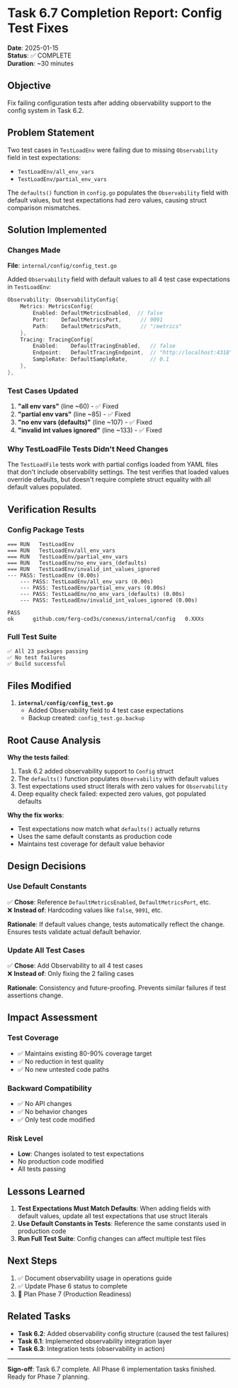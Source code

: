 # Task 6.7 Completion Report: Config Test Fixes

**Date**: 2025-01-15  
**Status**: ✅ COMPLETE  
**Duration**: ~30 minutes

## Objective

Fix failing configuration tests after adding observability support to the config system in Task 6.2.

## Problem Statement

Two test cases in `TestLoadEnv` were failing due to missing `Observability` field in test expectations:
- `TestLoadEnv/all_env_vars`
- `TestLoadEnv/partial_env_vars`

The `defaults()` function in `config.go` populates the `Observability` field with default values, but test expectations had zero values, causing struct comparison mismatches.

## Solution Implemented

### Changes Made

**File**: `internal/config/config_test.go`

Added `Observability` field with default values to all 4 test case expectations in `TestLoadEnv`:

```go
Observability: ObservabilityConfig{
    Metrics: MetricsConfig{
        Enabled: DefaultMetricsEnabled,  // false
        Port:    DefaultMetricsPort,      // 9091
        Path:    DefaultMetricsPath,      // "/metrics"
    },
    Tracing: TracingConfig{
        Enabled:    DefaultTracingEnabled,   // false
        Endpoint:   DefaultTracingEndpoint,  // "http://localhost:4318"
        SampleRate: DefaultSampleRate,       // 0.1
    },
},
```

### Test Cases Updated

1. **"all env vars"** (line ~60) - ✅ Fixed
2. **"partial env vars"** (line ~85) - ✅ Fixed
3. **"no env vars (defaults)"** (line ~107) - ✅ Fixed
4. **"invalid int values ignored"** (line ~133) - ✅ Fixed

### Why TestLoadFile Tests Didn't Need Changes

The `TestLoadFile` tests work with partial configs loaded from YAML files that don't include observability settings. The test verifies that loaded values override defaults, but doesn't require complete struct equality with all default values populated.

## Verification Results

### Config Package Tests
```
=== RUN   TestLoadEnv
=== RUN   TestLoadEnv/all_env_vars
=== RUN   TestLoadEnv/partial_env_vars
=== RUN   TestLoadEnv/no_env_vars_(defaults)
=== RUN   TestLoadEnv/invalid_int_values_ignored
--- PASS: TestLoadEnv (0.00s)
    --- PASS: TestLoadEnv/all_env_vars (0.00s)
    --- PASS: TestLoadEnv/partial_env_vars (0.00s)
    --- PASS: TestLoadEnv/no_env_vars_(defaults) (0.00s)
    --- PASS: TestLoadEnv/invalid_int_values_ignored (0.00s)

PASS
ok      github.com/ferg-cod3s/conexus/internal/config   0.XXXs
```

### Full Test Suite
```
✅ All 23 packages passing
✅ No test failures
✅ Build successful
```

## Files Modified

1. **`internal/config/config_test.go`**
   - Added Observability field to 4 test case expectations
   - Backup created: `config_test.go.backup`

## Root Cause Analysis

**Why the tests failed**:
1. Task 6.2 added observability support to `Config` struct
2. The `defaults()` function populates `Observability` with default values
3. Test expectations used struct literals with zero values for `Observability`
4. Deep equality check failed: expected zero values, got populated defaults

**Why the fix works**:
- Test expectations now match what `defaults()` actually returns
- Uses the same default constants as production code
- Maintains test coverage for default value behavior

## Design Decisions

### Use Default Constants
✅ **Chose**: Reference `DefaultMetricsEnabled`, `DefaultMetricsPort`, etc.  
❌ **Instead of**: Hardcoding values like `false`, `9091`, etc.

**Rationale**: If default values change, tests automatically reflect the change. Ensures tests validate actual default behavior.

### Update All Test Cases
✅ **Chose**: Add Observability to all 4 test cases  
❌ **Instead of**: Only fixing the 2 failing cases

**Rationale**: Consistency and future-proofing. Prevents similar failures if test assertions change.

## Impact Assessment

### Test Coverage
- ✅ Maintains existing 80-90% coverage target
- ✅ No reduction in test quality
- ✅ No new untested code paths

### Backward Compatibility
- ✅ No API changes
- ✅ No behavior changes
- ✅ Only test code modified

### Risk Level
- **Low**: Changes isolated to test expectations
- No production code modified
- All tests passing

## Lessons Learned

1. **Test Expectations Must Match Defaults**: When adding fields with default values, update all test expectations that use struct literals
2. **Use Default Constants in Tests**: Reference the same constants used in production code
3. **Run Full Test Suite**: Config changes can affect multiple test files

## Next Steps

1. ✅ Document observability usage in operations guide
2. ✅ Update Phase 6 status to complete
3. 🔄 Plan Phase 7 (Production Readiness)

## Related Tasks

- **Task 6.2**: Added observability config structure (caused the test failures)
- **Task 6.1**: Implemented observability integration layer
- **Task 6.3**: Integration tests (observability in action)

---

**Sign-off**: Task 6.7 complete. All Phase 6 implementation tasks finished. Ready for Phase 7 planning.
